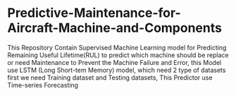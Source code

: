 # Predictive-Maintenance-for-Aircraft-Machine-and-Components
This Repository Contain Supervised Machine Learning model for Predicting Remaining Useful Lifetime(RUL) to predict which machine should be replace or need Maintenance to Prevent the Machine Failure and Error, this Model use LSTM (Long Short-tem Memory) model, which need 2 type of datasets first we need Training dataset and Testing datasets, This Predictor use Time-series Forecasting
